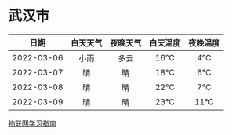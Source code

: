 # 武汉市
|日期|白天天气|夜晚天气|白天温度|夜晚温度|
|:--:|:--:|:--:|:--:|:--:|
|2022-03-06|小雨|多云|16℃|4℃|
|2022-03-07|晴|晴|18℃|6℃|
|2022-03-08|晴|晴|22℃|7℃|
|2022-03-09|晴|晴|23℃|11℃|
 
[物联网学习指南](http://doc.lziqi.top/IoT)
